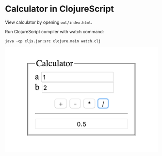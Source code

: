 # Calculator in ClojureScript

View calculator by opening `out/index.html`.

Run ClojureScript compiler with watch command:

    java -cp cljs.jar:src clojure.main watch.clj

![Screenshot of ClojureScript Calculator](screenshot.png)

